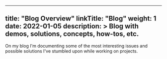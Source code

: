 
---
title: "Blog Overview"
linkTitle: "Blog"
weight: 1
date: 2022-01-05
description: >
  Blog with demos, solutions, concepts, how-tos, etc.
---

On my blog I'm documenting some of the most interesting issues and possible solutions I've stumbled upon while working on projects.
